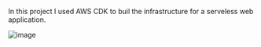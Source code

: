 In this project I used AWS CDK to buil the infrastructure for a serveless web application. 

![image](https://github.com/user-attachments/assets/3aa7d59f-8d19-49ee-bef8-deb67c711986)
